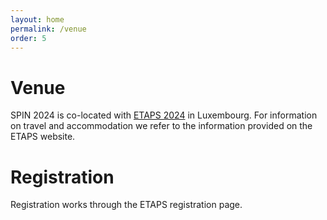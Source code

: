 ```yaml
---
layout: home
permalink: /venue
order: 5
---
```


# Venue

SPIN 2024 is co-located with [ETAPS 2024](https://etaps.org/2024/) in Luxembourg.
For information on travel and accommodation we refer to the information provided on the ETAPS website.

# Registration

Registration works through the ETAPS registration page.
